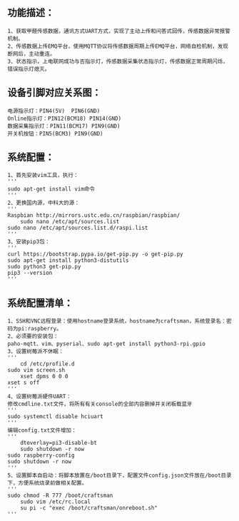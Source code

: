 ## 功能描述：  
	1、获取甲醛传感数据，通讯方式UART方式，实现了主动上传和问答式回传，传感数据异常报警机制。  
	2、传感数据上传EMQ平台，使用MQTT协议将传感数据周期上传EMQ平台，网络自检机制，发现断网后，主动重连。  
	3、状态指示，上电联网成功与否指示灯，传感数据采集状态指示灯，传感数据正常周期闪烁，错误指示灯熄灭。  
  
## 设备引脚对应关系图：  
	电源指示灯：PIN4(5V)  PIN6(GND)  
	Online指示灯：PIN12(BCM18) PIN14(GND)  
	数据采集指示灯：PIN11(BCM17) PIN9(GND)  
	开关机按钮：PIN5(BCM3) PIN9(GND)  

## 系统配置：  
	1、首先安装vim工具，执行：  
	'''
	sudo apt-get install vim命令
	'''  
	2、更换国内源，中科大的源：  
	'''  
	Raspbian http://mirrors.ustc.edu.cn/raspbian/raspbian/
    	sudo nano /etc/apt/sources.list
   	sudo nano /etc/apt/sources.list.d/raspi.list
	'''  
	3、安装pip3包：  
	'''
  	curl https://bootstrap.pypa.io/get-pip.py -o get-pip.py
  	sudo apt-get install python3-distutils
  	sudo python3 get-pip.py
	pip3 --version
	'''  

## 系统配置清单：  
	1、SSH和VNC远程登录：使用hostname登录系统，hostname为craftsman，系统登录名：密码为pi:raspberry。  
	2、必须要的安装包：  
	paho-mqtt、vim、pyserial、sudo apt-get install python3-rpi.gpio  
	3、设置树莓派不休眠：  
	'''
    	cd /etc/profile.d
   	sudo vim screen.sh
    	xset dpms 0 0 0
   	xset s off
	'''   
	4、设置树莓派硬件UART：  
	修改cmdline.txt文件，将所有有关console的全部内容删掉并关闭板载蓝牙  
	'''
   	sudo systemctl disable hciuart
	'''  
	编辑config.txt文件增加：  
	'''
    	dtoverlay=pi3-disable-bt
    	sudo shutdown -r now
  	sudo raspberry-config
  	sudo shutdown -r now
	'''  		
	5、设置脚本自启动：将脚本放置在/boot目录下，配置文件config.json文件放在/boot目录下，方便系统烧录前做相关配置。  
	'''
   	sudo chmod -R 777 /boot/craftsman
    	sudo vim /etc/rc.local
    	su pi -c "exec /boot/craftsman/onreboot.sh"
	'''  
